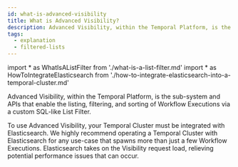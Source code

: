 ```yaml
---
id: what-is-advanced-visibility
title: What is Advanced Visibility?
description: Advanced Visibility, within the Temporal Platform, is the sub-system and APIs that enable the listing, filtering, and sorting of Workflow Executions via an SQL-like query syntax.
tags:
  - explanation
  - filtered-lists
---
```


<!-- prettier-ignore -->
import * as WhatIsAListFilter from './what-is-a-list-filter.md'
import * as HowToIntegrateElasticsearch from './how-to-integrate-elasticsearch-into-a-temporal-cluster.md'

Advanced Visibility, within the Temporal Platform, is the sub-system and APIs that enable the listing, filtering, and sorting of Workflow Executions via a custom SQL-like <preview page={WhatIsAListFilter}>List Filter</preview>.

To use Advanced Visibility, your Temporal Cluster must be <preview page={HowToIntegrateElasticsearch}>integrated with Elasticsearch</preview>.
We highly recommend operating a Temporal Cluster with Elasticsearch for any use-case that spawns more than just a few Workflow Executions.
Elasticsearch takes on the Visibility request load, relieving potential performance issues that can occur.
